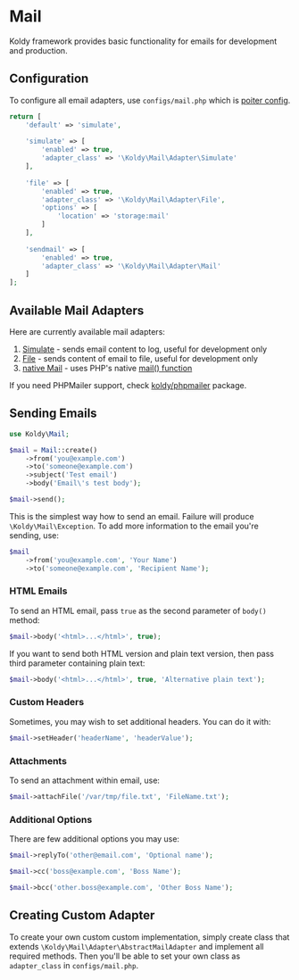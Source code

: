 # Mail

Koldy framework provides basic functionality for emails for development and production.


## Configuration

To configure all email adapters, use `configs/mail.php` which is [poiter config](configs.md#pointer-config).

```php
return [
	'default' => 'simulate',
	
	'simulate' => [
		'enabled' => true,
		'adapter_class' => '\Koldy\Mail\Adapter\Simulate'
	],
	
	'file' => [
		'enabled' => true,
		'adapter_class' => '\Koldy\Mail\Adapter\File',
		'options' => [
			'location' => 'storage:mail'
		]
	],
	
	'sendmail' => [
		'enabled' => true,
		'adapter_class' => '\Koldy\Mail\Adapter\Mail'
	]
];
``` 


## Available Mail Adapters

Here are currently available mail adapters:

1. [Simulate](mail/simulate.md) - sends email content to log, useful for development only
2. [File](mail/file.md) - sends content of email to file, useful for development only
3. [native Mail](mail/mail.md) - uses PHP's native [mail() function](http://php.net/manual/en/function.mail.php)

If you need PHPMailer support, check [koldy/phpmailer](https://github.com/koldy/phpmailer) package.

## Sending Emails

```php
use Koldy\Mail;

$mail = Mail::create()
	->from('you@example.com')
	->to('someone@example.com')
	->subject('Test email')
	->body('Email\'s test body');

$mail->send();
```

This is the simplest way how to send an email. Failure will produce `\Koldy\Mail\Exception`. To add more information
to the email you're sending, use:

```php
$mail
	->from('you@example.com', 'Your Name')
	->to('someone@example.com', 'Recipient Name');
```

### HTML Emails


To send an HTML email, pass `true` as the second parameter of `body()` method:

```php
$mail->body('<html>...</html>', true);
```

If you want to send both HTML version and plain text version, then pass third parameter containing plain text:

```php
$mail->body('<html>...</html>', true, 'Alternative plain text');
```

### Custom Headers

Sometimes, you may wish to set additional headers. You can do it with:

```php
$mail->setHeader('headerName', 'headerValue');
```

### Attachments

To send an attachment within email, use: 
```php
$mail->attachFile('/var/tmp/file.txt', 'FileName.txt');
```


### Additional Options

There are few additional options you may use:

```php
$mail->replyTo('other@email.com', 'Optional name');

$mail->cc('boss@example.com', 'Boss Name');

$mail->bcc('other.boss@example.com', 'Other Boss Name');
```


## Creating Custom Adapter

To create your own custom custom implementation, simply create class that extends `\Koldy\Mail\Adapter\AbstractMailAdapter`
and implement all required methods. Then you'll be able to set your own class as `adapter_class` in
`configs/mail.php`.
